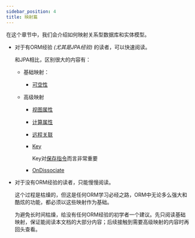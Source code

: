 ```yaml
---
sidebar_position: 4
title: 映射篇
---
```


在这个章节中，我们会介绍如何映射关系型数据库和实体模型。

-   对于有ORM经验 *(尤其是JPA经验)* 的读者，可以快速阅读。

    和JPA相比，区别很大的内容有：

    -   基础映射：
        -   [可空性](./base/nullity.mdx)

    -   高级映射
        -   [视图属性](./advanced/view/)

        -   [计算属性](./advanced/calculated/)

        -   [远程关联](./advanced/remote)

        -   [Key](./advanced/key)
        
            Key对[保存指令](../mutation/save-command/)而言非常重要

        -   [OnDissociate](./advanced/on-dissociate)

-   对于没有ORM经验的读者，只能慢慢阅读。

    这个过程是枯燥的，但这是任何ORM学习必经之路，ORM中无论多么强大和酷炫的功能，都必须以这些映射作为基础。

    为避免长时间枯燥，给没有任何ORM经验的初学者一个建议。先只阅读基础映射，保证能阅读本文档的大部分内容；后续接触到需要高级映射的内容时再回头查看。